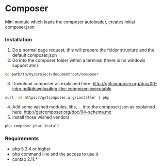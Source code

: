 Composer
========

Mini module which loads the composer autoloader, creates initial composer.json

### Installation

1. Do a normal page request, this will prepare the folder structure and the default composer.json
2. Go into the composer folder within a terminal (there is no windows support atm)
``` bash
cd path/to/my/project/documentroot/composer
```
3. Download composer as explained here: http://getcomposer.org/doc/00-intro.md#downloading-the-composer-executable
``` bash
curl -sS https://getcomposer.org/installer | php
```
4. Add some wished modules, libs, ... into the composer.json as explained here: http://getcomposer.org/doc/04-schema.md
5. Install those wished vendors
``` bash
php composer.phar install
```

### Requirements
* php 5.3.4 or higher
* php command line and the access to use it
* contao 2.11.*